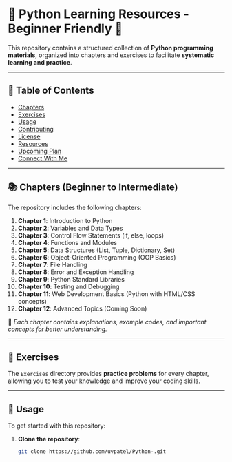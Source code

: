 # 🐍 Python Learning Resources - Beginner Friendly 🚀

This repository contains a structured collection of **Python programming materials**, organized into chapters and exercises to facilitate **systematic learning and practice**.

---

## 📑 Table of Contents
- [Chapters](#chapters)
- [Exercises](#exercises)
- [Usage](#usage)
- [Contributing](#contributing)
- [License](#license)
- [Resources](#resources)
- [Upcoming Plan](#upcoming-plan)
- [Connect With Me](#connect-with-me)

---

## 📚 Chapters (Beginner to Intermediate)
The repository includes the following chapters:

1. **Chapter 1**: Introduction to Python
2. **Chapter 2**: Variables and Data Types
3. **Chapter 3**: Control Flow Statements (if, else, loops)
4. **Chapter 4**: Functions and Modules
5. **Chapter 5**: Data Structures (List, Tuple, Dictionary, Set)
6. **Chapter 6**: Object-Oriented Programming (OOP Basics)
7. **Chapter 7**: File Handling
8. **Chapter 8**: Error and Exception Handling
9. **Chapter 9**: Python Standard Libraries
10. **Chapter 10**: Testing and Debugging
11. **Chapter 11**: Web Development Basics (Python with HTML/CSS concepts)
12. **Chapter 12**: Advanced Topics (Coming Soon)

📂 _Each chapter contains explanations, example codes, and important concepts for better understanding._

---

## 📝 Exercises
The `Exercises` directory provides **practice problems** for every chapter, allowing you to test your knowledge and improve your coding skills.

---

## 🚀 Usage
To get started with this repository:

1. **Clone the repository**:
   ```bash
   git clone https://github.com/uvpatel/Python-.git
